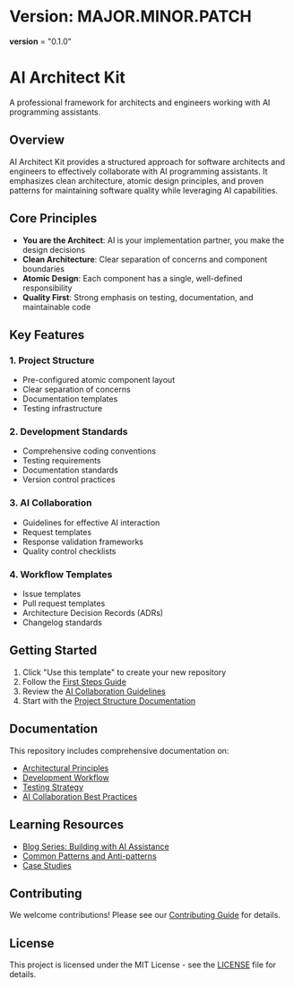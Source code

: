 # Version: MAJOR.MINOR.PATCH
__version__ = "0.1.0"

# AI Architect Kit

A professional framework for architects and engineers working with AI programming assistants.

## Overview

AI Architect Kit provides a structured approach for software architects and engineers to effectively collaborate with AI programming assistants. It emphasizes clean architecture, atomic design principles, and proven patterns for maintaining software quality while leveraging AI capabilities.

## Core Principles

- **You are the Architect**: AI is your implementation partner, you make the design decisions
- **Clean Architecture**: Clear separation of concerns and component boundaries
- **Atomic Design**: Each component has a single, well-defined responsibility
- **Quality First**: Strong emphasis on testing, documentation, and maintainable code

## Key Features

### 1. Project Structure
- Pre-configured atomic component layout
- Clear separation of concerns
- Documentation templates
- Testing infrastructure

### 2. Development Standards
- Comprehensive coding conventions
- Testing requirements
- Documentation standards
- Version control practices

### 3. AI Collaboration
- Guidelines for effective AI interaction
- Request templates
- Response validation frameworks
- Quality control checklists

### 4. Workflow Templates
- Issue templates
- Pull request templates
- Architecture Decision Records (ADRs)
- Changelog standards

## Getting Started

1. Click "Use this template" to create your new repository
2. Follow the [First Steps Guide](docs/getting-started.md)
3. Review the [AI Collaboration Guidelines](docs/ai-collaboration.md)
4. Start with the [Project Structure Documentation](docs/project-structure.md)

## Documentation

This repository includes comprehensive documentation on:

- [Architectural Principles](docs/architecture.md)
- [Development Workflow](docs/workflow.md)
- [Testing Strategy](docs/testing.md)
- [AI Collaboration Best Practices](docs/ai-collaboration.md)

## Learning Resources

- [Blog Series: Building with AI Assistance](https://www.soneaca.uk/tech/addressing-technical-debt-with-ai-assistance/)
- [Common Patterns and Anti-patterns](docs/patterns.md)
- [Case Studies](docs/case-studies.md)

## Contributing

We welcome contributions! Please see our [Contributing Guide](.github/CONTRIBUTING.md) for details.

## License

This project is licensed under the MIT License - see the [LICENSE](LICENSE) file for details.
